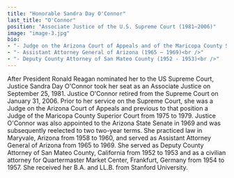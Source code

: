 ```yaml
---
title: "Honorable Sandra Day O'Connor"
last_title: "O'Connor"
position: "Associate Justice of the U.S. Supreme Court (1981—2006)"
image: "image-3.jpg"
bio:
- "- Judge on the Arizona Court of Appeals and of the Maricopa County Superior Court (1975 -1979)<br />"
- "- Assistant Attorney General of Arizona (1965 – 1969)<br />"
- "- Deputy County Attorney of San Mateo County (1952 - 1953)<br />"
---
```

After President Ronald Reagan nominated her to the US Supreme Court, Justice Sandra Day O'Connor took her seat as an Associate Justice on September 25, 1981. Justice O'Connor retired from the Supreme Court on January 31, 2006. Prior to her service on the Supreme Court, she was a Judge on the Arizona Court of Appeals and previous to that position a Judge of the Maricopa County Superior Court from 1975 to 1979. Justice O'Connor was also appointed to the Arizona State Senate in 1969 and was subsequently reelected to two two-year terms. She practiced law in Maryvale, Arizona from 1958 to 1960, and served as Assistant Attorney General of Arizona from 1965 to 1969. She served as Deputy County Attorney of San Mateo County, California from 1952 to 1953 and as a civilian attorney for Quartermaster Market Center, Frankfurt, Germany from 1954 to 1957. She received her B.A. and LL.B. from Stanford University.